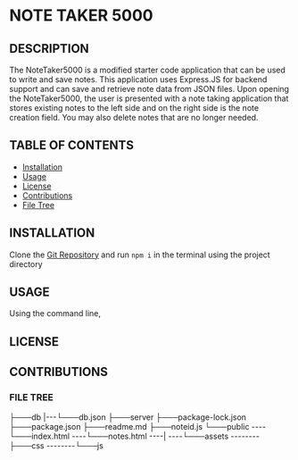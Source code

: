 # NOTE TAKER 5000

## DESCRIPTION

The NoteTaker5000 is a modified starter code application that can be used to write and save notes. This application uses Express.JS for backend support and can save and retrieve note data from JSON files. Upon opening the NoteTaker5000, the user is presented with a note taking application that stores existing notes to the left side and on the right side is the note creation field. You may also delete notes that are no longer needed.

## TABLE OF CONTENTS

- [Installation](#installation)
- [Usage](#usage)
- [License](#license)
- [Contributions](#contributions)
- [File Tree](#file-tree)

## INSTALLATION

Clone the [Git Repository](https://github.com/jhdk707/NoteTaker5000) and run `npm i` in the terminal using the project directory

## USAGE

Using the command line,

## LICENSE

## CONTRIBUTIONS

### FILE TREE

├───db
|---└───db.json
├───server
├───package-lock.json
├───package.json
├───readme.md
├───noteid.js
└───public
----└───index.html
----└───notes.html
----|
----└───assets
--------├───css
--------└───js

